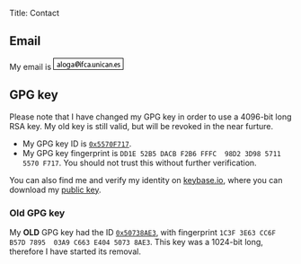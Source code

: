 Title: Contact

## <span class="oi" data-glyph="envelope-closed"></span> Email

My email is <img src="/images/email.png" alt="email address"/>

## <span class="oi" data-glyph="lock-locked"></span> GPG key

Please note that I have changed my GPG key in order to use a 4096-bit long RSA
key. My old key is still valid, but will be revoked in the near furture.

 * My GPG key ID is [`0x5570F717`](http://pgp.rediris.es/pks/lookup?search=0x5570F717&fingerprint=on&hash=on&op=vindex).
 * My GPG key fingerprint is `DD1E 52B5 DACB F2B6 FFFC  98D2 3D98 5711 5570 F717`.
 You should not trust this without further verification.

You can also find me and verify my identity on
[keybase.io](https://keybase.io/aloga), where you can download my
[public key](https://keybase.io/aloga/key.asc).

### Old GPG key

My **OLD** GPG key had the ID [`0x50738AE3`](http://pgp.rediris.es/pks/lookup?search=0x50738AE3&fingerprint=on&hash=on&op=vindex),
with fingerprint `1C3F 3E63 CC6F B57D 7895  03A9 C663 E404 5073 8AE3`. This key
was a 1024-bit long, therefore I have started its removal.
